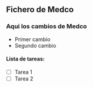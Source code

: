 ## Fichero de Medco

### Aqui los cambios de Medco

* Primer cambio
* Segundo cambio

#### Lista de tareas:

- [ ] Tarea 1
- [ ] Tarea 2 
